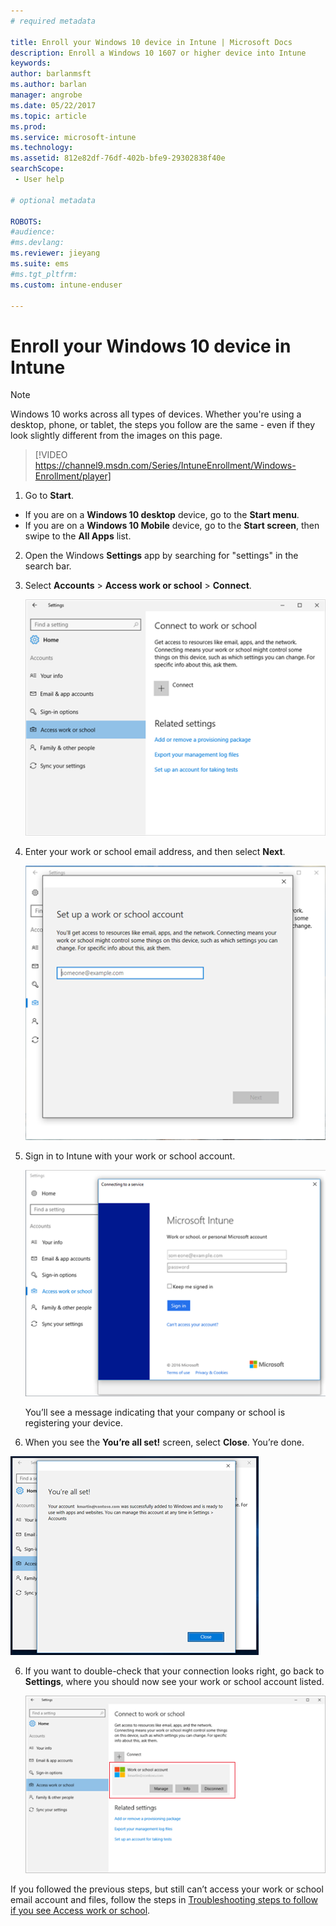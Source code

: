 ```yaml
---
# required metadata

title: Enroll your Windows 10 device in Intune | Microsoft Docs
description: Enroll a Windows 10 1607 or higher device into Intune
keywords:
author: barlanmsft
ms.author: barlan
manager: angrobe
ms.date: 05/22/2017
ms.topic: article
ms.prod:
ms.service: microsoft-intune
ms.technology:
ms.assetid: 812e82df-76df-402b-bfe9-29302838f40e
searchScope:
 - User help

# optional metadata

ROBOTS:  
#audience:
#ms.devlang:
ms.reviewer: jieyang
ms.suite: ems
#ms.tgt_pltfrm:
ms.custom: intune-enduser

---
```


# Enroll your Windows 10 device in Intune

> [!NOTE]
> Windows 10 works across all types of devices. Whether you're using a desktop, phone, or tablet, the steps you follow are the same - even if they look slightly different from the images on this page.

> [!VIDEO https://channel9.msdn.com/Series/IntuneEnrollment/Windows-Enrollment/player]

1. Go to **Start**.

  - If you are on a **Windows 10 desktop** device, go to the **Start menu**.
  - If you are on a **Windows 10 Mobile** device, go to the **Start screen**, then swipe to the **All Apps** list.

2.  Open the Windows **Settings** app by searching for "settings" in the search bar.

3. Select **Accounts** > **Access work or school** > **Connect**.

    ![Select Access work school account](./media/w10-enroll-rs1-connect-to-work-or-school.png)

3.  Enter your work or school email address, and then select **Next**.

    ![Enter your work or school-account](./media/w10-enroll-rs1-set-up-work-or-school-account.png)

4. Sign in to Intune with your work or school account.

	![Add a work or school account](./media/w10-enroll-rs1-enter-your-credentials.png)

	You’ll see a message indicating that your company or school is registering your device.

5. When you see the **You’re all set!** screen, select **Close**. You’re done.

  ![Select close on the "You're all set!" screen](./media/w10-enroll-rs1-youre-all-set.png)

6. If you want to double-check that your connection looks right, go back to **Settings**, where you should now see your work or school account listed.

	![Validate that the connection was set up correctly](./media/w10-enroll-rs1-validate-successful-enrollment.png)

If you followed the previous steps, but still can’t access your work or school email account and files, follow the steps in [Troubleshooting steps to follow if you see Access work or school](troubleshoot-your-windows-10-device-windows.md#troubleshooting-steps-to-follow-if-you-see-access-work-or-school).
